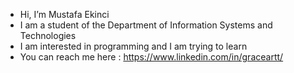 - Hi, I’m Mustafa Ekinci
- I am a student of the Department of Information Systems and Technologies
- I am interested in programming and I am trying to learn
- You can reach me here : https://www.linkedin.com/in/graceartt/

 

<!---
graceeartt/graceeartt is a ✨ special ✨ repository because its `README.md` (this file) appears on your GitHub profile.
You can click the Preview link to take a look at your changes.
--->
